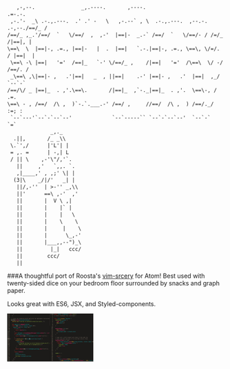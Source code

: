        ,-,--.               _,.----.       ,----.                             .=-.-.
     ,-.'-  _\ .-.,.---.  .' .' -   \   ,-.--` , \  .-.,.---.  ,--.-.  .-,--./==/_ /
    /==/_ ,_.'/==/  `   \/==/  ,  ,-'  |==|-  _.-` /==/  `   \/==/- / /=/_ /|==|, |  
    \==\  \  |==|-, .=., |==|-   |  .  |==|   `.-.|==|-, .=., \==\, \/=/. / |==|  |  
     \==\ -\ |==|   '='  /==|_   `-' \/==/_ ,    /|==|   '='  /\==\  \/ -/  /==/. /  
     _\==\ ,\|==|- ,   .'|==|   _  , ||==|    .-' |==|- ,   .'  |==|  ,_/   `--`-`   
    /==/\/ _ |==|_  . ,'.\==\.       /|==|_  ,`-._|==|_  . ,'.  \==\-, /     .=.     
    \==\ - , /==/  /\ ,  )`-.`.___.-' /==/ ,     //==/  /\ ,  ) /==/._/     :=; :    
     `--`---'`--`-`--`--'             `--`-----`` `--`-`--`--'  `--`-`       `=`          
                  _,._      
      .||,       /_ _\\     
     \.`',/      |'L'| |    
     = ,. =      | -,| L    
     / || \    ,-'\"/,'`.   
       ||     ,'   `,,. `.  
       ,|____,' , ,;' \| |  
      (3|\    _/|/'   _| |  
       ||/,-''  | >-'' _,\\
       ||'      ==\ ,-'  ,'
       ||       |  V \ ,|   
       ||       |    |` |   
       ||       |    |   \  
       ||       |    \    \
       ||       |     |    \
       ||       |      \_,-'
       ||       |___,,--")_\
       ||         |_|   ccc/
       ||        ccc/       
       ||                

###A thoughtful port of Roosta's [vim-srcery](https://github.com/roosta/vim-srcery) for Atom! Best used with twenty-sided dice on your bedroom floor surrounded by snacks and graph paper.

Looks great with ES6, JSX, and Styled-components.

<img src="srcery-syntax-screenshot.png" alt="Drawing" style="width: 200px;"/>
